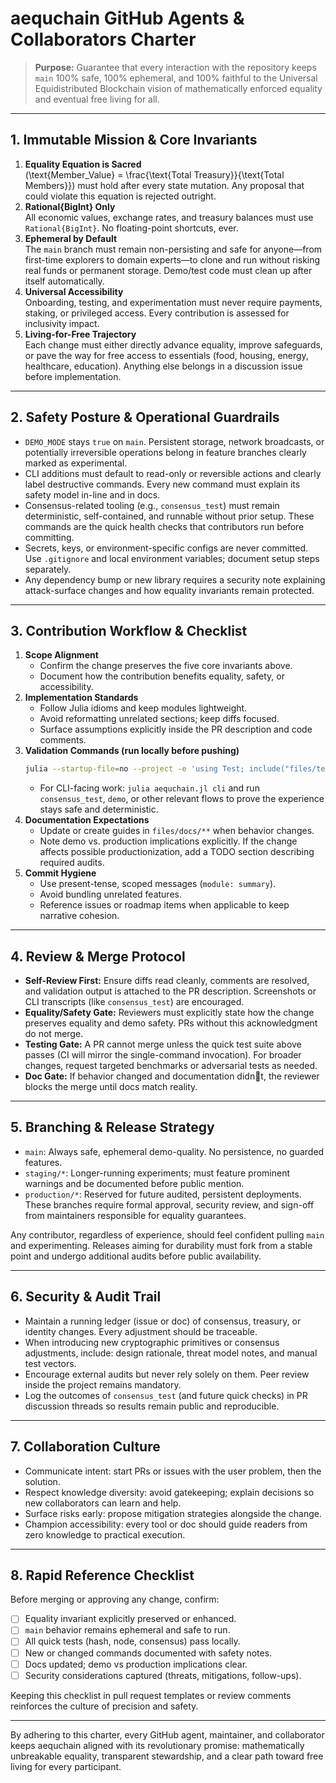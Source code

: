 # aequchain GitHub Agents & Collaborators Charter

> **Purpose:** Guarantee that every interaction with the repository keeps `main` 100% safe, 100% ephemeral, and 100% faithful to the Universal Equidistributed Blockchain vision of mathematically enforced equality and eventual free living for all.

---

## 1. Immutable Mission & Core Invariants

1. **Equality Equation is Sacred**  
   \(\text{Member\_Value} = \frac{\text{Total Treasury}}{\text{Total Members}}\) must hold after every state mutation. Any proposal that could violate this equation is rejected outright.
2. **Rational{BigInt} Only**  
   All economic values, exchange rates, and treasury balances must use `Rational{BigInt}`. No floating-point shortcuts, ever.
3. **Ephemeral by Default**  
   The `main` branch must remain non-persisting and safe for anyone—from first-time explorers to domain experts—to clone and run without risking real funds or permanent storage. Demo/test code must clean up after itself automatically.
4. **Universal Accessibility**  
   Onboarding, testing, and experimentation must never require payments, staking, or privileged access. Every contribution is assessed for inclusivity impact.
5. **Living-for-Free Trajectory**  
   Each change must either directly advance equality, improve safeguards, or pave the way for free access to essentials (food, housing, energy, healthcare, education). Anything else belongs in a discussion issue before implementation.

---

## 2. Safety Posture & Operational Guardrails

- `DEMO_MODE` stays `true` on `main`. Persistent storage, network broadcasts, or potentially irreversible operations belong in feature branches clearly marked as experimental.
- CLI additions must default to read-only or reversible actions and clearly label destructive commands. Every new command must explain its safety model in-line and in docs.
- Consensus-related tooling (e.g., `consensus_test`) must remain deterministic, self-contained, and runnable without prior setup. These commands are the quick health checks that contributors run before committing.
- Secrets, keys, or environment-specific configs are never committed. Use `.gitignore` and local environment variables; document setup steps separately.
- Any dependency bump or new library requires a security note explaining attack-surface changes and how equality invariants remain protected.

---

## 3. Contribution Workflow & Checklist

1. **Scope Alignment**  
   - Confirm the change preserves the five core invariants above.  
   - Document how the contribution benefits equality, safety, or accessibility.
2. **Implementation Standards**  
   - Follow Julia idioms and keep modules lightweight.  
   - Avoid reformatting unrelated sections; keep diffs focused.  
   - Surface assumptions explicitly inside the PR description and code comments.
3. **Validation Commands (run locally before pushing)**  
   ```bash
   julia --startup-file=no --project -e 'using Test; include("files/tests/hash_block_test.jl"); include("files/tests/node_test.jl"); include("files/tests/consensus_test.jl")'
   ```
   - For CLI-facing work: `julia aequchain.jl cli` and run `consensus_test`, `demo`, or other relevant flows to prove the experience stays safe and deterministic.
4. **Documentation Expectations**  
   - Update or create guides in `files/docs/**` when behavior changes.  
   - Note demo vs. production implications explicitly. If the change affects possible productionization, add a TODO section describing required audits.
5. **Commit Hygiene**  
   - Use present-tense, scoped messages (`module: summary`).  
   - Avoid bundling unrelated features.  
   - Reference issues or roadmap items when applicable to keep narrative cohesion.

---

## 4. Review & Merge Protocol

- **Self-Review First:** Ensure diffs read cleanly, comments are resolved, and validation output is attached to the PR description. Screenshots or CLI transcripts (like `consensus_test`) are encouraged.
- **Equality/Safety Gate:** Reviewers must explicitly state how the change preserves equality and demo safety. PRs without this acknowledgment do not merge.
- **Testing Gate:** A PR cannot merge unless the quick test suite above passes (CI will mirror the single-command invocation). For broader changes, request targeted benchmarks or adversarial tests as needed.
- **Doc Gate:** If behavior changed and documentation didnt, the reviewer blocks the merge until docs match reality.

---

## 5. Branching & Release Strategy

- `main`: Always safe, ephemeral demo-quality. No persistence, no guarded features.  
- `staging/*`: Longer-running experiments; must feature prominent warnings and be documented before public mention.  
- `production/*`: Reserved for future audited, persistent deployments. These branches require formal approval, security review, and sign-off from maintainers responsible for equality guarantees.

Any contributor, regardless of experience, should feel confident pulling `main` and experimenting. Releases aiming for durability must fork from a stable point and undergo additional audits before public availability.

---

## 6. Security & Audit Trail

- Maintain a running ledger (issue or doc) of consensus, treasury, or identity changes. Every adjustment should be traceable.
- When introducing new cryptographic primitives or consensus adjustments, include: design rationale, threat model notes, and manual test vectors.
- Encourage external audits but never rely solely on them. Peer review inside the project remains mandatory.
- Log the outcomes of `consensus_test` (and future quick checks) in PR discussion threads so results remain public and reproducible.

---

## 7. Collaboration Culture

- Communicate intent: start PRs or issues with the user problem, then the solution.
- Respect knowledge diversity: avoid gatekeeping; explain decisions so new collaborators can learn and help.
- Surface risks early: propose mitigation strategies alongside the change.
- Champion accessibility: every tool or doc should guide readers from zero knowledge to practical execution.

---

## 8. Rapid Reference Checklist

Before merging or approving any change, confirm:

- [ ] Equality invariant explicitly preserved or enhanced.
- [ ] `main` behavior remains ephemeral and safe to run.
- [ ] All quick tests (hash, node, consensus) pass locally.
- [ ] New or changed commands documented with safety notes.
- [ ] Docs updated; demo vs production implications clear.
- [ ] Security considerations captured (threats, mitigations, follow-ups).

Keeping this checklist in pull request templates or review comments reinforces the culture of precision and safety.

---

By adhering to this charter, every GitHub agent, maintainer, and collaborator keeps aequchain aligned with its revolutionary promise: mathematically unbreakable equality, transparent stewardship, and a clear path toward free living for every participant.
